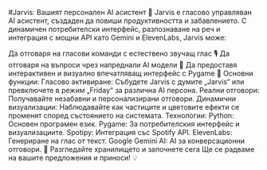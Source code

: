 #Jarvis: Вашият персонален AI асистент 🚀
Jarvis е гласово управляван AI асистент, създаден да повиши продуктивността и забавлението. С динамичен потребителски интерфейс, разпознаване на реч и интеграция с мощни API като Gemini и ElevenLabs, Jarvis може:

Да отговаря на гласови команди с естествено звучащ глас 🎙️
Да отговаря на въпроси чрез напреднали AI модели 🤖
Да предоставя интерактивен и визуално впечатляващ интерфейс с Pygame 🌌
Основни функции:
Гласово активиране: Събудете Jarvis с думите „Jarvis“ или превключете в режим „Friday“ за различна AI персона.
Реални отговори: Получавайте незабавни и персонализирани отговори.
Динамични визуализации: Наблюдавайте как частиците и цветовите ефекти се променят според състоянието на системата.
Технологии:
Python: Основен програмен език.
Pygame: За потребителския интерфейс и визуализациите.
Spotipy: Интеграция със Spotify API.
ElevenLabs: Генериране на глас от текст.
Google Gemini AI: AI за конверсационни отговори.
🎯 Разгледайте хранилището и започнете сега
Ще се радваме на вашите предложения и приноси! 💡
